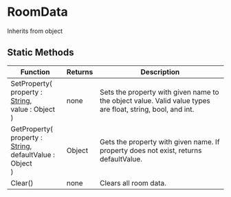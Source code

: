 # RoomData
Inherits from object
## Static Methods
|Function|Returns|Description|
|---|---|---|
|SetProperty(<br/>property : [String](../static/String.md),<br/>value : Object<br/>)|none|Sets the property with given name to the object value. Valid value types are float, string, bool, and int.|
|GetProperty(<br/>property : [String](../static/String.md),<br/>defaultValue : Object<br/>)|Object|Gets the property with given name. If property does not exist, returns defaultValue.|
|Clear()|none|Clears all room data.|
